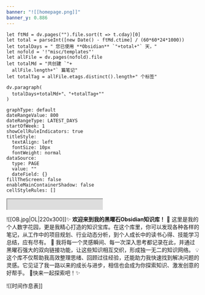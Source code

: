 ```yaml
---
banner: "![[homepage.png]]"
banner_y: 0.886
---
```


  ```dataviewjs
let ftMd = dv.pages("").file.sort(t => t.cday)[0]
let total = parseInt([new Date() - ftMd.ctime] / (60*60*24*1000))
let totalDays = " 您已使用 **Obsidian** `"+total+"` 天，"
let nofold = '!"misc/templates"'
let allFile = dv.pages(nofold).file
let totalMd = "共创建 `"+
	allFile.length+"` 篇笔记"
let totalTag = allFile.etags.distinct().length+" 个标签"

dv.paragraph(
	totalDays+totalMd+"、"+totalTag+""
)
``` 

```contributionGraph
graphType: default
dateRangeValue: 800
dateRangeType: LATEST_DAYS
startOfWeek: 1
showCellRuleIndicators: true
titleStyle:
  textAlign: left
  fontSize: 10px
  fontWeight: normal
dataSource:
  type: PAGE
  value: ""
  dateField: {}
fillTheScreen: false
enableMainContainerShadow: false
cellStyleRules: []
```
<div style=" width: 50%;  height:30;overflow: hidden; "><iframe src="https://widget.pkmer.cn/free/miniTianqi?user=a2e5899e-975e-4457-afd4-ec3ff7dcbc90&select-theme=ta&theme=%E6%A0%B7%E5%BC%8F4&input-text=&theme-color=%2350F9FFFF&select-icon=durian" allow="fullscreen" style=" height: 200%; width: 200%;"></iframe></div>

  ![[OB.jpg|OL|220x300]]✨ **欢迎来到我的黑曜石Obsidian知识库！** 🌟
这里是我的个人数字花园，更是我精心打造的知识宝库。在这个库里，你可以发现各种各样的笔记，从工作中的项目规划、行业动态分析，到个人成长中的读书心得、技能学习总结，应有尽有。 🌱
我将每一个灵感瞬间、每一次深入思考都记录在此，并通过黑曜石强大的双向链接功能，让这些知识相互交织，形成独一无二的知识网络。 💡这个库不仅帮助我高效整理思绪、回顾过往经验，还能助力我快速找到解决问题的灵感。它见证了我一路以来的成长与进步，相信也会成为你探索知识、激发创意的好帮手。 🚀快来一起探索吧！✨



![[时间作息表]]



